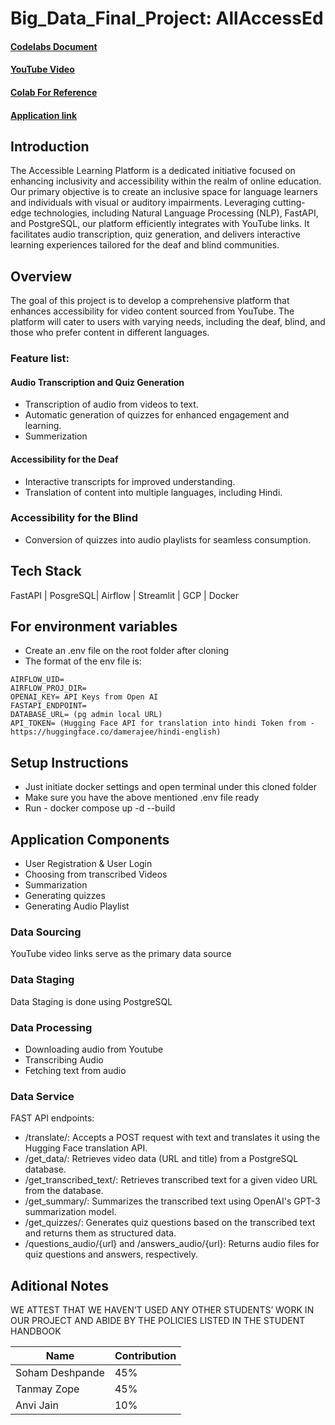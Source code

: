 # Big_Data_Final_Project: AllAccessEd

#### [Codelabs Document](https://codelabs-preview.appspot.com/?file_id=1FdCYFk82QYMPheCuaJK0NwihoGXUnLx4QDOUzCcPWcM#0)
#### [YouTube Video](https://youtu.be/34sq0Lbhi_g)
#### [Colab For Reference](https://colab.research.google.com/drive/1JvWat8ZmTLOXYZqrjZodKTydEN2x0vGg?usp=sharing)

#### [Application link](http://34.148.64.24:8501/)

## Introduction

The Accessible Learning Platform is a dedicated initiative focused on enhancing inclusivity and accessibility within the realm of online education. Our primary objective is to create an inclusive space for language learners and individuals with visual or auditory impairments. Leveraging cutting-edge technologies, including Natural Language Processing (NLP), FastAPI, and PostgreSQL, our platform efficiently integrates with YouTube links. It facilitates audio transcription, quiz generation, and delivers interactive learning experiences tailored for the deaf and blind communities.

## Overview

The goal of this project is to develop a comprehensive platform that enhances accessibility for video content sourced from YouTube. The platform will cater to users with varying needs, including the deaf, blind, and those who prefer content in different languages.

### Feature list:
#### Audio Transcription and Quiz Generation
* Transcription of audio from videos to text.
* Automatic generation of quizzes for enhanced engagement and learning.
* Summerization

#### Accessibility for the Deaf
* Interactive transcripts for improved understanding.
* Translation of content into multiple languages, including Hindi.

### Accessibility for the Blind
* Conversion of quizzes into audio playlists for seamless consumption.

## Tech Stack

FastAPI | PosgreSQL| Airflow | Streamlit | GCP | Docker

## For environment variables

* Create an .env file on the root folder after cloning
* The format of the env file is:
```
AIRFLOW_UID=
AIRFLOW_PROJ_DIR=
OPENAI_KEY= API Keys from Open AI
FASTAPI_ENDPOINT= 
DATABASE_URL= (pg admin local URL)
API_TOKEN= (Hugging Face API for translation into hindi Token from - https://huggingface.co/damerajee/hindi-english)
```

## Setup Instructions

* Just initiate docker settings and open terminal under this cloned folder
* Make sure you have the above mentioned .env file ready
* Run - docker compose up -d --build

## Application Components

* User Registration & User Login 
* Choosing from transcribed Videos
* Summarization
* Generating quizzes
* Generating Audio Playlist


### Data Sourcing
YouTube video links serve as the primary data source
### Data Staging
Data Staging is done using PostgreSQL
### Data Processing
* Downloading audio from Youtube
* Transcribing Audio
* Fetching text from audio
### Data Service
FAST API endpoints:
* /translate/: Accepts a POST request with text and translates it using the Hugging Face translation API.
* /get_data/: Retrieves video data (URL and title) from a PostgreSQL database.
* /get_transcribed_text/: Retrieves transcribed text for a given video URL from the database.
* /get_summary/: Summarizes the transcribed text using OpenAI's GPT-3 summarization model.
* /get_quizzes/: Generates quiz questions based on the transcribed text and returns them as structured data.
* /questions_audio/{url} and /answers_audio/{url}: Returns audio files for quiz questions and answers, respectively.
## Aditional Notes

WE ATTEST THAT WE HAVEN’T USED ANY OTHER STUDENTS’ WORK IN OUR PROJECT AND ABIDE BY THE POLICIES LISTED IN THE STUDENT HANDBOOK

| Name            | Contribution | 
|-----------------|------------|
| Soham Deshpande | 45%        | 
| Tanmay Zope     | 45%        | 
| Anvi Jain       | 10%        | 
